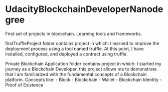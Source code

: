 # UdacityBlockchainDeveloperNanodegree
First set of projects in blockchain. Learning tools and frameworks.


firstTruffleProject folder contains project in which:
I learned to improve the deployment process using a tool named truffle. At this point, I have installed, configured, and deployed a contract using truffle.

Private Blockchain Application folder contains project in which:
I started my journey as a Blockchain Developer, this project allows me to demonstrate that I am familiarized with the fundamental concepts of a Blockchain platform. Concepts like: - Block - Blockchain - Wallet - Blockchain Identity - Proof of Existence
